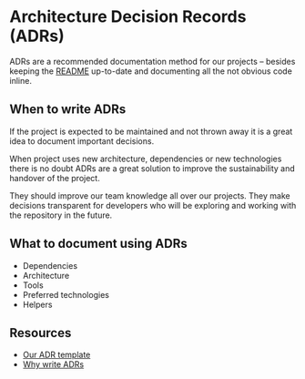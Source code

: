 # Architecture Decision Records (ADRs)

ADRs are a recommended documentation method for our projects
– besides keeping the [README](READMEs.md) up-to-date
and documenting all the not obvious code inline.

## When to write ADRs

If the project is expected to be maintained and not thrown away
it is a great idea to document important decisions.

When project uses new architecture, dependencies or new technologies
there is no doubt ADRs are a great solution
to improve the sustainability and handover of the project.

They should improve our team knowledge all over our projects.
They make decisions transparent for developers
who will be exploring and working with the repository in the future.

## What to document using ADRs

- Dependencies
- Architecture
- Tools
- Preferred technologies
- Helpers

## Resources

- [Our ADR template](../attachments/ADR-Template.md)
- [Why write ADRs](https://github.blog/2020-08-13-why-write-adrs/)